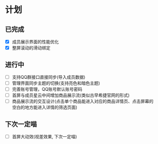 # 计划
## 已完成
- [x] 成员展示界面的性能优化
- [x] 整屏滚动的滑动绑定

## 进行中
- [ ] 支持QQ群接口直接同步(导入成员数据)
- [ ] 管理界面同步主题的切换(支持亮色和暗色主题)
- [ ] 完善账号管理，QQ账号默认账号密码
- [ ] 首屏与成员星云中间增加商品展示流(类似古早希捷官网的形式)
- [ ] 商品展示流的交互设计(点击单个商品能进入对应的商品详情页、点击屏幕的空白的地方能进入详情的筛选页面)

## 下次一定喵
- [ ] 首屏大动效(视差效果, 下次一定喵)

